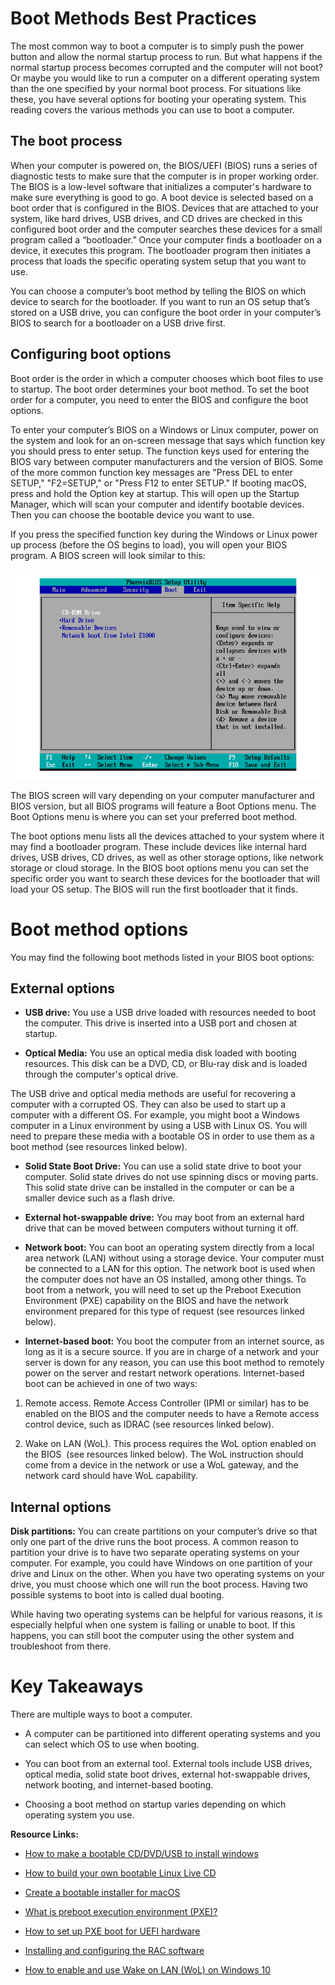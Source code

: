 Boot Methods Best Practices
===========================

The most common way to boot a computer is to simply push the power button and allow the normal startup process to run. But what happens if the normal startup process becomes corrupted and the computer will not boot? Or maybe you would like to run a computer on a different operating system than the one specified by your normal boot process. For situations like these, you have several options for booting your operating system. This reading covers the various methods you can use to boot a computer.

The boot process
----------------

When your computer is powered on, the BIOS/UEFI (BIOS) runs a series of diagnostic tests to make sure that the computer is in proper working order. The BIOS is a low-level software that initializes a computer's hardware to make sure everything is good to go. A boot device is selected based on a boot order that is configured in the BIOS. Devices that are attached to your system, like hard drives, USB drives, and CD drives are checked in this configured boot order and the computer searches these devices for a small program called a “bootloader.” Once your computer finds a bootloader on a device, it executes this program. The bootloader program then initiates a process that loads the specific operating system setup that you want to use.

You can choose a computer’s boot method by telling the BIOS on which device to search for the bootloader. If you want to run an OS setup that’s stored on a USB drive, you can configure the boot order in your computer’s BIOS to search for a bootloader on a USB drive first.

Configuring boot options
------------------------

Boot order is the order in which a computer chooses which boot files to use to startup. The boot order determines your boot method. To set the boot order for a computer, you need to enter the BIOS and configure the boot options.

To enter your computer’s BIOS on a Windows or Linux computer, power on the system and look for an on-screen message that says which function key you should press to enter setup. The function keys used for entering the BIOS vary between computer manufacturers and the version of BIOS. Some of the more common function key messages are "Press DEL to enter SETUP," "F2=SETUP," or "Press F12 to enter SETUP." If booting macOS, press and hold the Option key at startup. This will open up the Startup Manager, which will scan your computer and identify bootable devices. Then you can choose the bootable device you want to use.

If you press the specified function key during the Windows or Linux power up process (before the OS begins to load), you will open your BIOS program. A BIOS screen will look similar to this:

![Image of a BIOS screen featuring the boot options menu.](image.png)

The BIOS screen will vary depending on your computer manufacturer and BIOS version, but all BIOS programs will feature a Boot Options menu. The Boot Options menu is where you can set your preferred boot method.

The boot options menu lists all the devices attached to your system where it may find a bootloader program. These include devices like internal hard drives, USB drives, CD drives, as well as other storage options, like network storage or cloud storage. In the BIOS boot options menu you can set the specific order you want to search these devices for the bootloader that will load your OS setup. The BIOS will run the first bootloader that it finds.

Boot method options
===================

You may find the following boot methods listed in your BIOS boot options:

External options
----------------

* **USB drive:** You use a USB drive loaded with resources needed to boot the computer. This drive is inserted into a USB port and chosen at startup.

* **Optical Media:** You use an optical media disk loaded with booting resources. This disk can be a DVD, CD, or Blu-ray disk and is loaded through the computer's optical drive.

The USB drive and optical media methods are useful for recovering a computer with a corrupted OS. They can also be used to start up a computer with a different OS. For example, you might boot a Windows computer in a Linux environment by using a USB with Linux OS. You will need to prepare these media with a bootable OS in order to use them as a boot method (see resources linked below).

* **Solid State Boot Drive:** You can use a solid state drive to boot your computer. Solid state drives do not use spinning discs or moving parts. This solid state drive can be installed in the computer or can be a smaller device such as a flash drive.

* **External hot-swappable drive:** You may boot from an external hard drive that can be moved between computers without turning it off.

* **Network boot:** You can boot an operating system directly from a local area network (LAN) without using a storage device. Your computer must be connected to a LAN for this option. The network boot is used when the computer does not have an OS installed, among other things. To boot from a network, you will need to set up the Preboot Execution Environment (PXE) capability on the BIOS and have the network environment prepared for this type of request (see resources linked below).

* **Internet-based boot:** You boot the computer from an internet source, as long as it is a secure source. If you are in charge of a network and your server is down for any reason, you can use this boot method to remotely power on the server and restart network operations. Internet-based boot can be achieved in one of two ways:

1. Remote access. Remote Access Controller (IPMI or similar) has to be enabled on the BIOS and the computer needs to have a Remote access control device, such as IDRAC (see resources linked below).

2. Wake on LAN (WoL). This process requires the WoL option enabled on the BIOS  (see resources linked below). The WoL instruction should come from a device in the network or use a WoL gateway, and the network card should have WoL capability.

Internal options
----------------

**Disk partitions:** You can create partitions on your computer’s drive so that only one part of the drive runs the boot process. A common reason to partition your drive is to have two separate operating systems on your computer. For example, you could have Windows on one partition of your drive and Linux on the other. When you have two operating systems on your drive, you must choose which one will run the boot process. Having two possible systems to boot into is called dual booting.

While having two operating systems can be helpful for various reasons, it is especially helpful when one system is failing or unable to boot. If this happens, you can still boot the computer using the other system and troubleshoot from there.

Key Takeaways
=============

There are multiple ways to boot a computer.

* A computer can be partitioned into different operating systems and you can select which OS to use when booting.

* You can boot from an external tool. External tools include USB drives, optical media, solid state boot drives, external hot-swappable drives, network booting, and internet-based booting.

* Choosing a boot method on startup varies depending on which operating system you use.

**Resource Links:**

* [How to make a bootable CD/DVD/USB to install windows](https://www.makeuseof.com/tag/make-bootable-usb-cd-dvd-install-windows-using-iso-file/)

* [How to build your own bootable Linux Live CD](https://www.makeuseof.com/tag/build-bootable-linux-live-cd/)

* [Create a bootable installer for macOS](https://support.apple.com/en-us/HT201372)

* [What is preboot execution environment (PXE)?](https://www.techtarget.com/searchnetworking/definition/Preboot-Execution-Environment)

* [How to set up PXE boot for UEFI hardware](https://www.redhat.com/sysadmin/pxe-boot-uefi)

* [Installing and configuring the RAC software](https://cs.uwaterloo.ca/~brecht/servers/docs/PowerEdge-2600/en/ERA/rac34c6.htm)

* [How to enable and use Wake on LAN (WoL) on Windows 10](https://www.windowscentral.com/how-enable-and-use-wake-lan-wol-windows-10)
